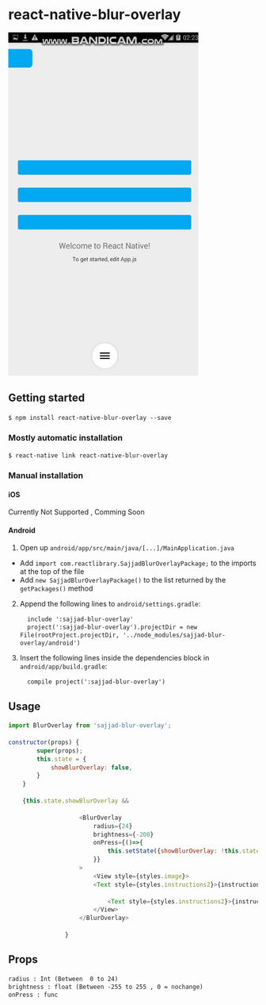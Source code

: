 
# react-native-blur-overlay
![](giphy.gif)



## Getting started

`$ npm install react-native-blur-overlay --save`

### Mostly automatic installation

`$ react-native link react-native-blur-overlay`

### Manual installation


#### iOS

Currently Not Supported , Comming Soon

#### Android

1. Open up `android/app/src/main/java/[...]/MainApplication.java`
  - Add `import com.reactlibrary.SajjadBlurOverlayPackage;` to the imports at the top of the file
  - Add `new SajjadBlurOverlayPackage()` to the list returned by the `getPackages()` method
2. Append the following lines to `android/settings.gradle`:
  	```
      include ':sajjad-blur-overlay'
      project(':sajjad-blur-overlay').projectDir = new File(rootProject.projectDir, '../node_modules/sajjad-blur-overlay/android')

  	```
3. Insert the following lines inside the dependencies block in `android/app/build.gradle`:
  	```
      compile project(':sajjad-blur-overlay')
  	```


## Usage
```javascript
import BlurOverlay from 'sajjad-blur-overlay';

constructor(props) {
        super(props);
        this.state = {
            showBlurOverlay: false,
        }
    }
    
    {this.state.showBlurOverlay &&

                    <BlurOverlay
                        radius={24}
                        brightness={-200}
                        onPress={()=>{
                            this.setState({showBlurOverlay: !this.state.showBlurOverlay});
                        }}
                    >
                        <View style={styles.image}>
                        <Text style={styles.instructions2}>{instructions}</Text>

                            <Text style={styles.instructions2}>{instructions}</Text>
                        </View>
                    </BlurOverlay>

                }
```
  
  
  
  ## Props
  ```
  radius : Int (Between  0 to 24)
  brightness : float (Between -255 to 255 , 0 = nochange)
  onPress : func
```
